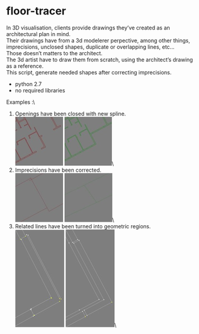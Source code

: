 # floor-tracer

In 3D visualisation, clients provide drawings they’ve created as an architectural plan in mind.\
Their drawings have from a 3d modelerer perpective, among other things, imprecisions, unclosed shapes, duplicate or overlapping lines, etc...\
Those doesn’t matters to the architect.\
The 3d artist have to draw them from scratch, using the architect’s drawing as a reference.\
This script, generate needed shapes after correcting imprecisions.
- python 2.7
- no required libraries

Examples :\
1. Openings have been closed with new spline.\
	![](/assets/e11.jpg)
	![](/assets/e12.jpg)\
2. Imprecisions have been corrected.\
	![](/assets/e21.jpg)
	![](/assets/e22.jpg)\
3. Related lines have been turned into geometric regions.\
	![](/assets/e31.jpg)
	![](/assets/e32.jpg)\

